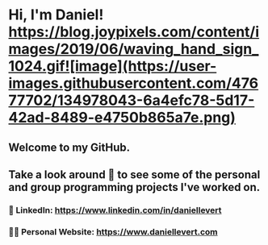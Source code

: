 # Hi, I'm Daniel! https://blog.joypixels.com/content/images/2019/06/waving_hand_sign_1024.gif![image](https://user-images.githubusercontent.com/47677702/134978043-6a4efc78-5d17-42ad-8489-e4750b865a7e.png)
## Welcome to my GitHub.
## Take a look around 👀 to see some of the personal and group programming projects I've worked on.
### 🔗 LinkedIn: https://www.linkedin.com/in/daniellevert
### 👨‍💻 Personal Website: https://www.daniellevert.com
